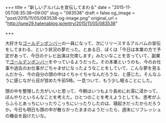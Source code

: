 +++
title = "新しいアルバムを宣伝してまわる"
date = "2015-11-05T08:35:38+09:00"
slug = "083538"
draft = false
og_image = "post/2015/11/05/083538-og-image.png"
original_url = "http://june29.hatenablog.jp/entry/2015/11/05/083538"

+++

<p>大好きな<a class="keyword" href="http://d.hatena.ne.jp/keyword/%A5%B4%A1%BC%A5%EB%A5%C7%A5%F3%A5%DC%A5%F3%A5%D0%A1%BC">ゴールデンボンバー</a>の一員になって、次にリリースするアルバムの宣伝をしてまわる、という状況の夢だった。とある日、ぼくは「今日は本業の方で予定があって、今日のテレビ出演は欠席します」みたいなことを言っていて、副業で<a class="keyword" href="http://d.hatena.ne.jp/keyword/%A5%B4%A1%BC%A5%EB%A5%C7%A5%F3%A5%DC%A5%F3%A5%D0%A1%BC">ゴールデンボンバー</a>をやっているようだった。その本業というのも、今のお仕事や過去のお仕事がごちゃまぜになったようなことをしていて、こんな夢を見るんだから、今の自分の頭の中はぐちゃぐちゃなんだろうな、と感じた。そんなふうに感じながら目が覚めた午前5時。一息ついて、もう少し眠ることにした。</p>

<p>頭の中を整理した方がいいと思って、今朝はいつもより長めにお湯に浸かって、ぼんやりといろんなことを考えた。ひとつのことを考えようとしても、思考がふらふらとあっちにいったりこっちにいったりしたのは、寝起きだったからだろうか。今日も明日も頭の中が散らかったままのようだったら、週末にリフレッシュの機会を設けたいな。</p>
